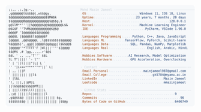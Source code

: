 <picture>
  <source srcset="https://raw.githubusercontent.com/mmazinjameel/mmazinjameel/main/dark_mode.svg?v=1750821240" media="(prefers-color-scheme: dark)">
  <img src="https://raw.githubusercontent.com/mmazinjameel/mmazinjameel/main/light_mode.svg?v=1750821240">
</picture>
